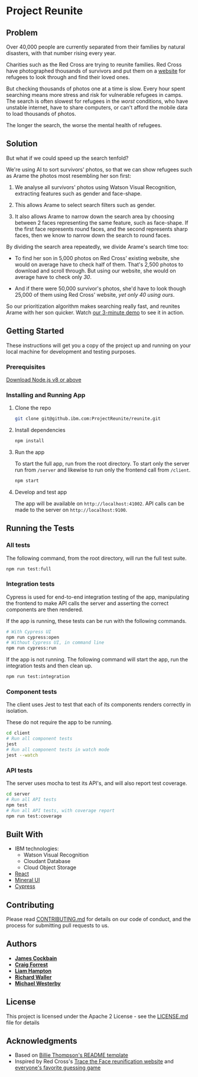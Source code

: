 # Project Reunite

## Problem

Over 40,000 people are currently separated from their families by natural disasters, with that number rising every year.

Charities such as the Red Cross are trying to reunite families. Red Cross have photographed thousands of survivors and put them on a [website](https://familylinks.icrc.org/europe/en/Pages/search-persons.aspx) for refugees to look through and find their loved ones.

But checking thousands of photos one at a time is slow. Every hour spent searching means more stress and risk for vulnerable refugees in camps. The search is often slowest for refugees in the *worst* conditions, who have unstable internet, have to share computers, or can't afford the mobile data to load thousands of photos.

The longer the search, the worse the mental health of refugees.

## Solution

But what if we could speed up the search tenfold?

We're using AI to sort survivors' photos, so that we can show refugees such as Arame the photos most resembling her son first:

1. We analyse all survivors' photos using Watson Visual Recognition, extracting features such as gender and face-shape.

2. This allows Arame to select search filters such as gender.

3. It also allows Arame to narrow down the search area by choosing between 2 faces representing the same feature, such as face-shape. If the first face represents round faces, and the second represents sharp faces, then we know to narrow down the search to round faces.

By dividing the search area repeatedly, we divide Arame's search time too:

- To find her son in 5,000 photos on Red Cross' existing website, she would on average have to check half of them. That's 2,500 photos to download and scroll through. But using our website, she would on average have to check only *30*.

- And if there were 50,000 survivor's photos, she'd have to look though 25,000 of them using Red Cross' website, *yet only 40 using ours*.

So our prioritization algorithm makes searching really fast, and reunites Arame with her son quicker. Watch [our 3-minute demo](https://ibm.box.com/s/qcqnxj41ksf20uft365zxp1ryxm2xx9j) to see it in action.

## Getting Started

These instructions will get you a copy of the project up and running on your local machine for development and testing purposes.

### Prerequisites

[Download Node.js v8 or above](https://github.com/nodejs/node#download)

### Installing and Running App

1. Clone the repo

    ```bash
    git clone git@github.ibm.com:ProjectReunite/reunite.git
    ```

2. Install dependencies

    ```bash
    npm install
    ```

3. Run the app

    To start the full app, run from the root directory. To start only the server run from ```/server``` and likewise to run only the frontend call from ```/client```.

    ```bash
    npm start
    ```

4. Develop and test app

    The app will be available on ```http://localhost:41002```. API calls can be made to the server on ```http://localhost:9100```.

## Running the Tests

### All tests

The following command, from the root directory, will run the full test suite.

```bash
npm run test:full
```

### Integration tests

Cypress is used for end-to-end integration testing of the app, manipulating the frontend to make API calls the server and asserting the correct components are then rendered.

If the app is running, these tests can be run with the following commands.

```bash
# With Cypress UI
npm run cypress:open
# Without Cypress UI, in command line
npm run cypress:run
```

If the app is not running. The following command will start the app, run the integration tests and then clean up.

```bash
npm run test:integration
```

### Component tests

The client uses Jest to test that each of its components renders correctly in isolation.

These do not require the app to be running.

```bash
cd client
# Run all component tests
jest
# Run all component tests in watch mode
jest --watch
```

### API tests

The server uses mocha to test its API's, and will also report test coverage.

```bash
cd server
# Run all API tests
npm test
# Run all API tests, with coverage report
npm run test:coverage
```

## Built With

- IBM technologies:
  - Watson Visual Recognition
  - Cloudant Database
  - Cloud Object Storage
- [React](https://reactjs.org/docs/react-api.html#react.createelement)
- [Mineral UI](https://github.com/mineral-ui/mineral-ui)
- [Cypress](https://www.cypress.io/)

## Contributing

Please read [CONTRIBUTING.md](CONTRIBUTING.md) for details on our code of conduct, and the process for submitting pull requests to us.

## Authors

- **[James Cockbain](https://github.ibm.com/James-Cockbain)**
- **[Craig Forrest](https://github.ibm.com/Craig-Forrest)**
- **[Liam Hampton](https://github.ibm.com/Liam-Hampton)**
- **[Richard Waller](https://github.ibm.com/Richard-Waller)**
- **[Michael Westerby](https://github.ibm.com/Michael-Westerby)**

## License

This project is licensed under the Apache 2 License - see the [LICENSE.md](LICENSE.md) file for details

## Acknowledgments

- Based on [Billie Thompson's README template](https://gist.github.com/PurpleBooth/109311bb0361f32d87a2)
- Inspired by Red Cross's [Trace the Face reunification website](https://familylinks.icrc.org/europe/en/Pages/Home.aspx) and [everyone's favorite guessing game](https://en.wikipedia.org/wiki/Guess_Who%3F)
